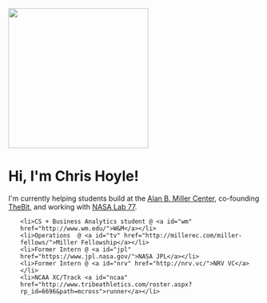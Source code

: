 <div id="body">
  <div id="main">
    
<div id="pull-right">
      <img src="/images/chris.png" onmouseover="this.src='/images/chris2.png';" onmouseout="this.src='/images/chris.png';" width="280">
</div>
<div id="pull-left" style="max-width: 580px;">
  <h1>Hi, I'm Chris Hoyle!</h1>
  <p>I'm currently helping students build at the <a href= "http://millerec.com/miller-fellows">Alan B. Miller Center</a>, co-founding <a href="https://thebitdaily.com">TheBit</a>, and working with <a href="https://www.wired.com/2016/06/unknown-lab-millennials-fast-tracking-nasas-missions/">NASA Lab 77</a>. </p>
  <ul id="about">

    <li>CS + Business Analytics student @ <a id="wm" href="http://www.wm.edu/">W&M</a></li>
    <li>Operations  @ <a id="tv" href="http://millerec.com/miller-fellows/">Miller Fellowship</a></li>
    <li>Former Intern @ <a id="jpl" href="https://www.jpl.nasa.gov/">NASA JPL</a></li>
    <li>Former Intern @ <a id="nrv" href="http://nrv.vc/">NRV VC</a></li>
    <li>NCAA XC/Track <a id="ncaa" href="http://www.tribeathletics.com/roster.aspx?rp_id=6696&path=mcross">runner</a></li>

  </ul>

  <div id="links">
    <a id="facebook" href="https://www.facebook.com/chris.hoyle.52"><i class="fa fa-facebook-square fa-2x"></i></a>
    <a id="linkedin" href="https://www.linkedin.com/in/christopher-hoyle/"><i class="fa fa-linkedin-square fa-2x"></i></a>
    <a id="angellist" href="https://angel.co/chris-hoyle-3"><i class="fa fa-angellist fa-2x"></i></a>
    <a id="github" href="https://github.com/chrishoyle"><i class="fa fa-github fa-2x"></i></a>
    <a id="bitcoin" href="https://blockchain.info/address/1GkCe7BDwE5YiP35qmUXq21pxsg9Q3UivD"><i class="fa fa-bitcoin fa-2x"></i></a>
  </div>

</div>
</div>
</div>